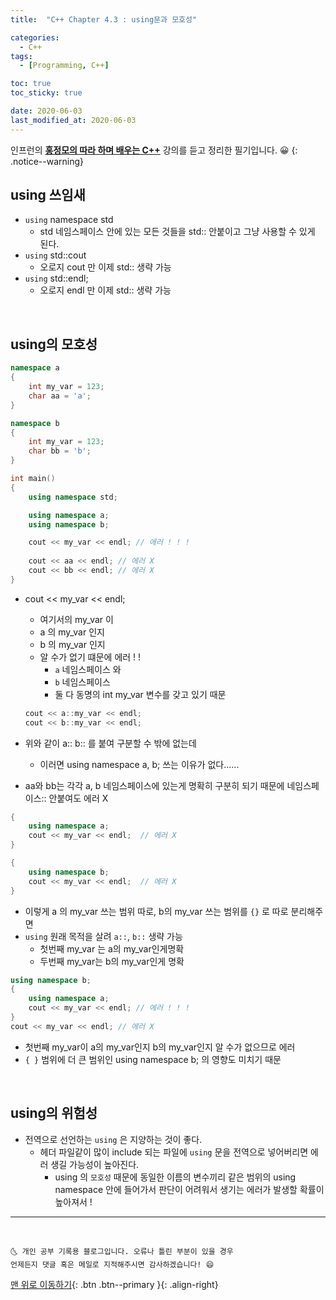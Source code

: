 ```yaml
---
title:  "C++ Chapter 4.3 : using문과 모호성" 

categories:
  - C++
tags:
  - [Programming, C++]

toc: true
toc_sticky: true

date: 2020-06-03
last_modified_at: 2020-06-03
---
```


인프런의 **<u>홍정모의 따라 하며 배우는 C++</u>** 강의를 듣고 정리한 필기입니다. 😀
{: .notice--warning}

## using 쓰임새
- `using` namespace std
    - std 네임스페이스 안에 있는 모든 것들을 std:: 안붙이고 그냥 사용할 수 있게 된다.
- `using` std::cout
    - 오로지 cout 만 이제 std:: 생략 가능
- `using` std::endl;
    - 오로지 endl 만 이제 std:: 생략 가능

<br>

## using의 모호성

```cpp
namespace a
{
	int my_var = 123;
	char aa = 'a';
}

namespace b
{
	int my_var = 123;
	char bb = 'b';
}

int main()
{
	using namespace std;

	using namespace a;
	using namespace b;

	cout << my_var << endl; // 에러 ! ! !
	
	cout << aa << endl; // 에러 X 
	cout << bb << endl; // 에러 X 
}
```
- cout << my_var << endl;
    - 여기서의 my_var 이
    - a 의 my_var 인지
    - b 의 my_var 인지
    - 알 수가 없기 떄문에 에러 ! !
        - `a` 네임스페이스 와
        - `b` 네임스페이스
        - 둘 다 동명의 int my_var 변수를 
        갖고 있기 때문

  ```cpp
  cout << a::my_var << endl;
  cout << b::my_var << endl;
  ```
- 위와 같이 a::  b:: 를 붙여 구분할 수 밖에 없는데
    - 이러면 using namespace a, b; 쓰는 
    이유가 없다......
- aa와 bb는 각각 a, b 네임스페이스에 있는게 명확히 구분히 되기 때문에 네임스페이스:: 안붙여도 에러 X

```cpp
{
	using namespace a;
	cout << my_var << endl;  // 에러 X 
}

{
	using namespace b;
	cout << my_var << endl;  // 에러 X 
}
```

- 이렇게 a 의 my_var 쓰는 범위 따로, b의 my_var 쓰는 범위를 `{}` 로 따로 분리해주면
- `using` 원래 목적을 살려 `a::`, `b::` 생략 가능
    - 첫번째 my_var 는 a의 my_var인게명확
    - 두번째 my_var는 b의 my_var인게 명확

```cpp
using namespace b;
{
	using namespace a;
	cout << my_var << endl; // 에러 ! ! !
}
cout << my_var << endl; // 에러 X 
```

- 첫번째 my_var이 a의 my_var인지 b의 my_var인지 알 수가 없으므로 에러
- `{ }` 범위에 더 큰 범위인 using namespace b; 의 영향도 미치기 때문

<br>

## using의 위험성

- 전역으로 선언하는 `using` 은 지양하는 것이 좋다.
    - 헤더 파일같이 많이 include 되는 파일에 `using` 문을 전역으로 넣어버리면 에러 생길 가능성이 높아진다.
        - using 의 `모호성` 때문에 동일한 이름의 변수끼리 같은 범위의 using namespace 안에 들어가서 판단이 어려워서 생기는 에러가 발생할 확률이 높아져서 !

***
<br>

    🌜 개인 공부 기록용 블로그입니다. 오류나 틀린 부분이 있을 경우 
    언제든지 댓글 혹은 메일로 지적해주시면 감사하겠습니다! 😄

[맨 위로 이동하기](#){: .btn .btn--primary }{: .align-right}